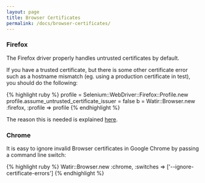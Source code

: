 ```yaml
---
layout: page
title: Browser Certificates
permalink: /docs/browser-certificates/
---
```


### Firefox

The Firefox driver properly handles untrusted certificates by default.

If you have a trusted certificate, but there is some other certificate error such as a hostname mismatch (eg. using a production certificate in test), you should do the following:

{% highlight ruby %}
profile = Selenium::WebDriver::Firefox::Profile.new
profile.assume_untrusted_certificate_issuer = false
b = Watir::Browser.new :firefox, :profile => profile
{% endhighlight %}

The reason this is needed is explained [here](http://code.google.com/p/selenium/wiki/UntrustedSSLCertificates#Implementation_details).

### Chrome

It is easy to ignore invalid Browser certificates in Google Chrome by passing a command line switch:

{% highlight ruby %}
Watir::Browser.new :chrome, :switches => ['--ignore-certificate-errors']
{% endhighlight %}
